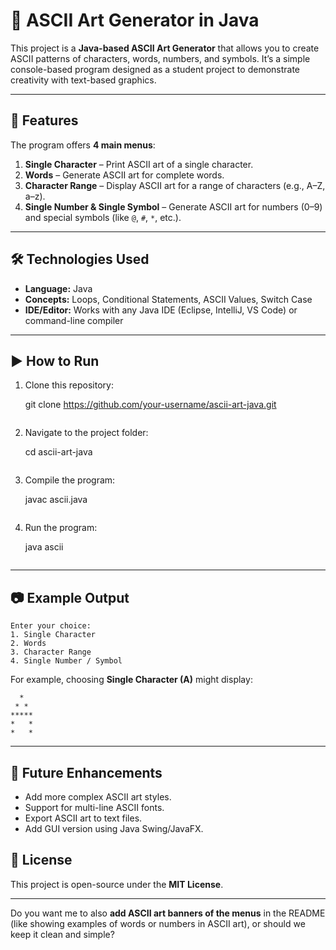 
# 🎨 ASCII Art Generator in Java

This project is a **Java-based ASCII Art Generator** that allows you to create ASCII patterns of characters, words, numbers, and symbols. It’s a simple console-based program designed as a student project to demonstrate creativity with text-based graphics.

---

## 📌 Features

The program offers **4 main menus**:

1. **Single Character** – Print ASCII art of a single character.
2. **Words** – Generate ASCII art for complete words.
3. **Character Range** – Display ASCII art for a range of characters (e.g., A–Z, a–z).
4. **Single Number & Single Symbol** – Generate ASCII art for numbers (0–9) and special symbols (like `@`, `#`, `*`, etc.).

---

## 🛠️ Technologies Used

* **Language:** Java
* **Concepts:** Loops, Conditional Statements, ASCII Values, Switch Case
* **IDE/Editor:** Works with any Java IDE (Eclipse, IntelliJ, VS Code) or command-line compiler

---

## ▶️ How to Run

1. Clone this repository:

   git clone https://github.com/your-username/ascii-art-java.git
   ```
2. Navigate to the project folder:

   cd ascii-art-java
   ```
3. Compile the program:

   javac ascii.java
   ```
4. Run the program:

   java ascii
   ```

---

## 📷 Example Output

```
Enter your choice:
1. Single Character
2. Words
3. Character Range
4. Single Number / Symbol
```

For example, choosing **Single Character (A)** might display:

```
  *  
 * * 
***** 
*   * 
*   * 
```

---

## 🚀 Future Enhancements

* Add more complex ASCII art styles.
* Support for multi-line ASCII fonts.
* Export ASCII art to text files.
* Add GUI version using Java Swing/JavaFX.


## 📄 License

This project is open-source under the **MIT License**.

---

Do you want me to also **add ASCII art banners of the menus** in the README (like showing examples of words or numbers in ASCII art), or should we keep it clean and simple?
